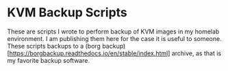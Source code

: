 # KVM Backup Scripts

These are scripts I wrote to perform backup of KVM images in my homelab environment. I am publishing them here for the case it is useful to someone. These scripts backups to a (borg backup)[https://borgbackup.readthedocs.io/en/stable/index.html] archive, as that is my favorite backup software.